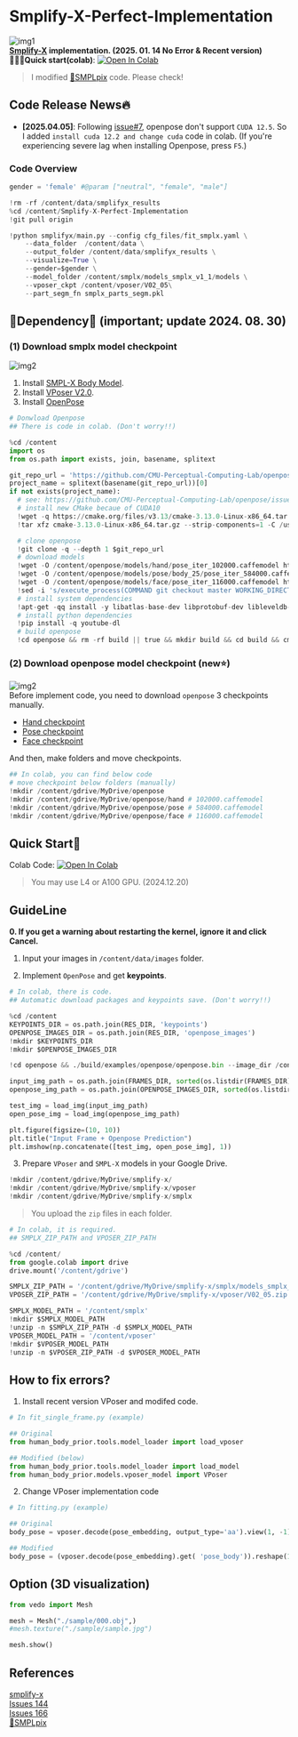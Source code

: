 # Smplify-X-Perfect-Implementation
![img1](./downloads/output.png)  
**[Smplify-X](https://github.com/vchoutas/smplify-x) implementation. (2025. 01. 14 No Error &amp; Recent version)**  
**🚶🏻‍♂️Quick start(colab)**: [![Open In Colab](https://colab.research.google.com/assets/colab-badge.svg)](https://colab.research.google.com/drive/1OoGEg8doFA3-3f_5XkA895C9xR9nf-ob?usp=sharing)  
> I modified [🌟SMPLpix](https://github.com/sergeyprokudin/smplpix) code. Please check!

## Code Release News🔥
- **[2025.04.05]**: Following [issue#7](https://github.com/KyujinHan/Smplify-X-Perfect-Implementation/issues/7), openpose don't support `CUDA 12.5`. So I added `install cuda 12.2 and change cuda` code in colab. (If you're experiencing severe lag when installing Openpose, press `F5`.)  

### Code Overview
```python
gender = 'female' #@param ["neutral", "female", "male"]

!rm -rf /content/data/smplifyx_results
%cd /content/Smplify-X-Perfect-Implementation
!git pull origin

!python smplifyx/main.py --config cfg_files/fit_smplx.yaml \
    --data_folder  /content/data \
    --output_folder /content/data/smplifyx_results \
    --visualize=True \
    --gender=$gender \
    --model_folder /content/smplx/models_smplx_v1_1/models \
    --vposer_ckpt /content/vposer/V02_05\
    --part_segm_fn smplx_parts_segm.pkl
```
  
## 🌟Dependency🌟 (important; update 2024. 08. 30)
### (1) Download smplx model checkpoint
![img2](./downloads/smplx.png)  
1. Install [SMPL-X Body Model](https://smpl-x.is.tue.mpg.de/).
2. Install [VPoser V2.0](https://smpl-x.is.tue.mpg.de/).
3. Install [OpenPose](https://github.com/svikramank/openpose)
```python
# Donwload Openpose
## There is code in colab. (Don't worry!!)

%cd /content
import os
from os.path import exists, join, basename, splitext

git_repo_url = 'https://github.com/CMU-Perceptual-Computing-Lab/openpose.git'
project_name = splitext(basename(git_repo_url))[0]
if not exists(project_name):
  # see: https://github.com/CMU-Perceptual-Computing-Lab/openpose/issues/949
  # install new CMake becaue of CUDA10
  !wget -q https://cmake.org/files/v3.13/cmake-3.13.0-Linux-x86_64.tar.gz
  !tar xfz cmake-3.13.0-Linux-x86_64.tar.gz --strip-components=1 -C /usr/local

  # clone openpose
  !git clone -q --depth 1 $git_repo_url
  # download models
  !wget -O /content/openpose/models/hand/pose_iter_102000.caffemodel https://polybox.ethz.ch/index.php/s/Oim76cuqrDVbdxm/download
  !wget -O /content/openpose/models/pose/body_25/pose_iter_584000.caffemodel https://polybox.ethz.ch/index.php/s/m5NQAhd7ukVPRoL/download
  !wget -O /content/openpose/models/face/pose_iter_116000.caffemodel https://polybox.ethz.ch/index.php/s/cEaF1FTpKjjJZbH/download
  !sed -i 's/execute_process(COMMAND git checkout master WORKING_DIRECTORY ${CMAKE_SOURCE_DIR}\/3rdparty\/caffe)/execute_process(COMMAND git checkout f019d0dfe86f49d1140961f8c7dec22130c83154 WORKING_DIRECTORY ${CMAKE_SOURCE_DIR}\/3rdparty\/caffe)/g' openpose/CMakeLists.txt
  # install system dependencies
  !apt-get -qq install -y libatlas-base-dev libprotobuf-dev libleveldb-dev libsnappy-dev libhdf5-serial-dev protobuf-compiler libgflags-dev libgoogle-glog-dev liblmdb-dev opencl-headers ocl-icd-opencl-dev libviennacl-dev
  # install python dependencies
  !pip install -q youtube-dl
  # build openpose
  !cd openpose && rm -rf build || true && mkdir build && cd build && cmake .. && make -j`nproc`
```
  
### (2) Download openpose model checkpoint (new⭐)
![img2](./downloads/openpose.png)  
Before implement code, you need to download `openpose` 3 checkpoints manually.
- [Hand checkpoint](https://www.kaggle.com/datasets/changethetuneman/openpose-model?select=pose_iter_102000.caffemodel)
- [Pose checkpoint](https://www.kaggle.com/datasets/changethetuneman/openpose-model?select=pose_iter_584000.caffemodel)
- [Face checkpoint](https://www.kaggle.com/datasets/changethetuneman/openpose-model?select=pose_iter_116000.caffemodel)
  
And then, make folders and move checkpoints.
```python
## In colab, you can find below code
# move checkpoint below folders (manually)
!mkdir /content/gdrive/MyDrive/openpose
!mkdir /content/gdrive/MyDrive/openpose/hand # 102000.caffemodel
!mkdir /content/gdrive/MyDrive/openpose/pose # 584000.caffemodel
!mkdir /content/gdrive/MyDrive/openpose/face # 116000.caffemodel
```
  
## Quick Start🚶
Colab Code: [![Open In Colab](https://colab.research.google.com/assets/colab-badge.svg)](https://colab.research.google.com/drive/1OoGEg8doFA3-3f_5XkA895C9xR9nf-ob?usp=sharing)  
> You may use L4 or A100 GPU. (2024.12.20)  

## GuideLine
**0. If you get a warning about restarting the kernel, ignore it and click Cancel.**
  
1. Input your images in `/content/data/images` folder.
  
2. Implement `OpenPose` and get **keypoints**.
```python
# In colab, there is code.
## Automatic download packages and keypoints save. (Don't worry!!)

%cd /content
KEYPOINTS_DIR = os.path.join(RES_DIR, 'keypoints')
OPENPOSE_IMAGES_DIR = os.path.join(RES_DIR, 'openpose_images')
!mkdir $KEYPOINTS_DIR
!mkdir $OPENPOSE_IMAGES_DIR

!cd openpose && ./build/examples/openpose/openpose.bin --image_dir /content/data/images --write_json $KEYPOINTS_DIR --face --hand --display 0 --write_images $OPENPOSE_IMAGES_DIR

input_img_path = os.path.join(FRAMES_DIR, sorted(os.listdir(FRAMES_DIR))[0])
openpose_img_path = os.path.join(OPENPOSE_IMAGES_DIR, sorted(os.listdir(OPENPOSE_IMAGES_DIR))[0])

test_img = load_img(input_img_path)
open_pose_img = load_img(openpose_img_path)

plt.figure(figsize=(10, 10))
plt.title("Input Frame + Openpose Prediction")
plt.imshow(np.concatenate([test_img, open_pose_img], 1))
```
  
3. Prepare `VPoser` and `SMPL-X` models in your Google Drive.
```python
!mkdir /content/gdrive/MyDrive/smplify-x/
!mkdir /content/gdrive/MyDrive/smplify-x/vposer
!mkdir /content/gdrive/MyDrive/smplify-x/smplx
```
> You upload the `zip` files in each folder.  
```python
# In colab, it is required.
## SMPLX_ZIP_PATH and VPOSER_ZIP_PATH

%cd /content/
from google.colab import drive
drive.mount('/content/gdrive')

SMPLX_ZIP_PATH = '/content/gdrive/MyDrive/smplify-x/smplx/models_smplx_v1_1.zip' # @param {type:"string"}
VPOSER_ZIP_PATH = '/content/gdrive/MyDrive/smplify-x/vposer/V02_05.zip' # @param {type:"string"}

SMPLX_MODEL_PATH = '/content/smplx'
!mkdir $SMPLX_MODEL_PATH
!unzip -n $SMPLX_ZIP_PATH -d $SMPLX_MODEL_PATH
VPOSER_MODEL_PATH = '/content/vposer'
!mkdir $VPOSER_MODEL_PATH
!unzip -n $VPOSER_ZIP_PATH -d $VPOSER_MODEL_PATH
```
  
## How to fix errors?
1. Install recent version VPoser and modifed code.
```python
# In fit_single_frame.py (example)

## Original
from human_body_prior.tools.model_loader import load_vposer

## Modified (below)
from human_body_prior.tools.model_loader import load_model 
from human_body_prior.models.vposer_model import VPoser
``` 
  
2. Change VPoser implementation code
```python
# In fitting.py (example)

## Original
body_pose = vposer.decode(pose_embedding, output_type='aa').view(1, -1) if use_vposer else None

## Modified
body_pose = (vposer.decode(pose_embedding).get( 'pose_body')).reshape(1, -1) if use_vposer else None
```
  
## Option (3D visualization)
```python
from vedo import Mesh

mesh = Mesh("./sample/000.obj",)
#mesh.texture("./sample/sample.jpg")

mesh.show()
```
  
## References
[smplify-x](https://github.com/vchoutas/smplify-x)  
[Issues 144](https://github.com/vchoutas/smplify-x/issues/144)  
[Issues 166](https://github.com/vchoutas/smplify-x/issues/166)  
[🌟SMPLpix](https://github.com/sergeyprokudin/smplpix)  

